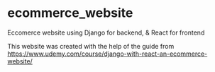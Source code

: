 # ecommerce_website
Eccomerce website using Django for backend, &amp; React for frontend

This website was created with the help of the guide from https://www.udemy.com/course/django-with-react-an-ecommerce-website/
